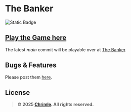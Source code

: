 # The Banker
![Static Badge](https://img.shields.io/badge/Artifact_Size-18.3_KB-%23007BFF?style=for-the-badge)


## [Play the Game here](https://chrimle.github.io/The-Banker/)
The latest *main* commit will be playable over at [The Banker](https://chrimle.github.io/The-Banker/).

## Bugs & Features
Please post them [here](https://github.com/Chrimle/The-Banker/issues/new/choose).

## License 
> **© 2025 [Chrimle](https://www.chrimle.com/). All rights reserved.**